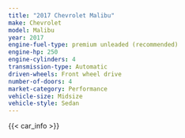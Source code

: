 ```yaml
---
title: "2017 Chevrolet Malibu"
make: Chevrolet
model: Malibu
year: 2017
engine-fuel-type: premium unleaded (recommended)
engine-hp: 250
engine-cylinders: 4
transmission-type: Automatic
driven-wheels: Front wheel drive
number-of-doors: 4
market-category: Performance
vehicle-size: Midsize
vehicle-style: Sedan
---
```


{{< car_info >}}

